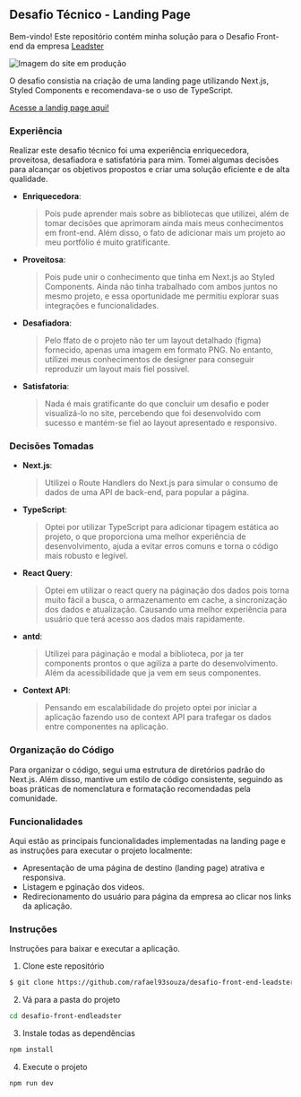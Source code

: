 ## Desafio Técnico - Landing Page

Bem-vindo! Este repositório contém minha solução para o Desafio Front-end da empresa [Leadster](https://leadster.com.br/) 

![Imagem do site em produção](https://github.com/rafael93souza/desafio-front-end-leadster/assets/104039671/3224d745-c0e0-434d-a228-b76be45dbe79)

O desafio consistia na criação de uma landing page utilizando Next.js, Styled Components e recomendava-se o uso de TypeScript.

[Acesse a landig page aqui!](https://desafio-front-end-leadster.vercel.app/) 


### Experiência
Realizar este desafio técnico foi uma experiência enriquecedora, proveitosa, desafiadora e satisfatória para mim. Tomei algumas decisões para alcançar os objetivos propostos e criar uma solução eficiente e de alta qualidade.


* **Enriquecedora**: 
    >  Pois pude aprender mais sobre as bibliotecas que utilizei, além de tomar decisões que aprimoram ainda mais meus conhecimentos em front-end.  Além disso, o fato de adicionar mais um projeto ao meu portfólio é muito gratificante.

* **Proveitosa**: 
    > Pois pude unir o conhecimento que tinha em Next.js ao Styled Components. Ainda não tinha trabalhado com ambos juntos no mesmo projeto, e essa oportunidade me permitiu explorar suas integrações e funcionalidades.

*  **Desafiadora**: 
    > Pelo ffato de o projeto não ter um layout detalhado (figma) fornecido, apenas uma imagem em formato PNG. No entanto, utilizei meus conhecimentos de designer para conseguir reproduzir um layout mais fiel possivel. 
    

* **Satisfatoria**:
    > Nada é mais gratificante do que concluir um desafio e poder visualizá-lo no site, percebendo que foi desenvolvido com sucesso e mantém-se fiel ao layout apresentado e responsivo.   


### Decisões Tomadas

* **Next.js**:
    >Utilizei o Route Handlers do Next.js para simular o consumo de dados de uma API de back-end, para popular a página. 

* **TypeScript**:
    > Optei por utilizar TypeScript para adicionar tipagem estática ao projeto, o que proporciona uma melhor experiência de desenvolvimento, ajuda a evitar erros comuns e torna o código mais robusto e legível.

* **React Query**:
    > Optei em utilizar o react query na páginação dos dados pois torna muito fácil a busca, o armazenamento em cache, a sincronização dos dados e atualização. Causando uma melhor experiência para usuário que terá acesso aos dados mais rapidamente.

* **antd**:
    > Utilizei para páginação e modal a biblioteca, por ja ter components prontos o que agiliza a parte do desenvolvimento. Além da acessibilidade que ja vem em seus componentes.

* **Context API**:
    > Pensando em escalabilidade do projeto optei por iniciar a aplicação fazendo uso de context API para trafegar os dados entre componentes na aplicação.

### Organização do Código

Para organizar o código, segui uma estrutura de diretórios padrão do Next.js. Além disso, mantive um estilo de código consistente, seguindo as boas práticas de nomenclatura e formatação recomendadas pela comunidade.


### Funcionalidades

Aqui estão as principais funcionalidades implementadas na landing page e as instruções para executar o projeto localmente:

* Apresentação de uma página de destino (landing page) atrativa e responsiva.
* Listagem e pginação dos videos. 
* Redirecionamento do usuário para página da empresa ao clicar nos links da aplicação.


### Instruções

Instruções para baixar e executar a aplicação. 

1. Clone este repositório
```bash
$ git clone https://github.com/rafael93souza/desafio-front-end-leadster.git
```

2. Vá para a pasta do projeto
```bash
cd desafio-front-endleadster
```
3. Instale todas as dependências 
```bash
npm install
```
4. Execute o projeto
```bash
npm run dev
```


